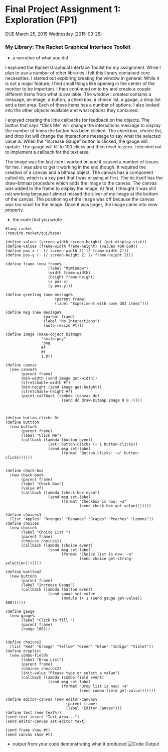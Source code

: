 # Final Project Assignment 1: Exploration (FP1) 
DUE March 25, 2015 Wednesday (2015-03-25)


### My Library: The Racket Graphical Interface Toolkit
 
* a narrative of what you did

I explored the Racket Graphical Interface Toolkit for my assignment. While I plan to use a number of other libraries I felt this library contained core necessities. I started out exploring creating the window in general. While it is not a major feature, I find small things like opening in the center of the monitor to be important. I then continued on to try and create a couple different items from what is available. The window I created contains a message, an image, a button, a checkbox, a choice list, a gauge, a drop list and a text area. Each of these items has a number of options. I also looked into the other objects available and what options they contained.

I enjoyed creating the little callbacks for feedback on the objects. The button that says “Click Me” will change the interactions message to display the number of times the button has been clicked. The checkbox, choice list, and drop list will change the interactions message to say what the selected value is. When the “Increase Gauge” button is clicked, the gauge will update. The gauge will fill to 100 clicks and then reset to zero. I decided not to implement a callback for the text area. 

The image was the last item I worked on and it caused a number of issues for me. I was able to get it working in the end though. It required the creation of a canvas and a bitmap object. The canvas has a component called dc, which is a key part that I was missing at first. The dc itself has the draw-bitmap procedure which adds the image to the canvas. The canvas was added to the frame to display the image. At first, I thought it was still not working because I almost missed the sliver of my image at the bottom of the canvas. The positioning of the image was off because the canvas was too small for the image. Once it was larger, the image came into view properly.


* the code that you wrote

```
#lang racket
(require racket/gui/base)

(define-values (screen-width screen-height) (get-display-size))
(define-values (frame-width frame-height) (values 400 600))
(define pos-x (- (/ screen-width 2) (/ frame-width 2)))
(define pos-y (- (/ screen-height 2) (/ frame-height 2)))

(define frame (new frame% 
                   (label "MyWindow")
                   (width frame-width)
                   (height frame-height)
                   (x pos-x)
                   (y pos-y)))

(define greeting (new message% 
                      (parent frame)
                      (label "Experiment with some GUI items")))

(define msg (new message% 
                 (parent frame)
                 (label "No Interactions")
                 (auto-resize #t)))

(define image (make-object bitmap%	 
                "smile.png"	 
                'png	 
                #f	 
                #t	 
                1.0))

(define canvas 
  (new canvas%
       (parent frame)
       (min-width (send image get-width))
       (stretchable-width #f)
       (min-height (send image get-height))
       (stretchable-height #f)
       (paint-callback (lambda (canvas dc)
                         (send dc draw-bitmap image 0 0 )))))



(define button-clicks 0) 
(define buttton 
  (new button% 
       (parent frame)
       (label "Click Me")
       (callback (lambda (button event)
                   (set! button-clicks (+ 1 button-clicks))
                   (send msg set-label 
                         (format "Button clicks: ~a" button-clicks))))))


(define check-box 
  (new check-box%
       (parent frame)
       (label "Check Box")
       (value #f)
       (callback (lambda (check-box event)
                   (send msg set-label 
                         (format "Checkbox is now: ~a" 
                                 (send check-box get-value)))))))

(define choices1 
  (list "Apples" "Oranges" "Bananas" "Grapes" "Peaches" "Lemons"))
(define choices 
  (new choice%
       (label "Choice List ")
       (parent frame)
       (choices choices1)
       (callback (lambda (choice event)
                   (send msg set-label 
                         (format "Choice list is now: ~a" 
                                 (send choice get-string-selection)))))))

(define buttton2 
  (new button% 
       (parent frame)
       (label "Increase Gauge")
       (callback (lambda (button event)
                   (send gauge set-value 
                         (modulo (+ 1 (send gauge get-value)) 100))))))

(define gauge 
  (new gauge%
       (label "Click to fill ")
       (parent frame)
       (range 100)))


(define choices2 
  (list "Red" "Orange" "Yellow" "Green" "Blue" "Indigo" "Violet"))
(define droplist 
  (new combo-field%
       (label "Drop List")
       (parent frame)
       (choices choices2)
       (init-value "Please type or select a value")
       (callback (lambda (combo-field event)
                   (send msg set-label 
                         (format "Drop list is now: ~a" 
                                 (send combo-field get-value)))))))

(define editor-canvas (new editor-canvas%
                           (parent frame)
                           (label "Editor Canvas")))
(define text (new text%))
(send text insert "Text Area...")
(send editor-canvas set-editor text)

(send frame show #t)
(send canvas show #t)
```

* output from your code demonstrating what it produced
![Code Output](https://cloud.githubusercontent.com/assets/11641731/6818542/0318f152-d288-11e4-9b64-db22d9610acb.png)
 
